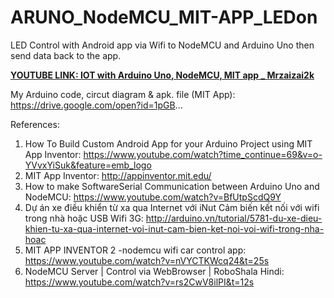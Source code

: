 # ARUNO_NodeMCU_MIT-APP_LEDon
LED Control with Android app via Wifi to NodeMCU and Arduino Uno then send data back to the app.

[**YOUTUBE LINK: IOT with Arduino Uno, NodeMCU, MIT app _ Mrzaizai2k**](https://www.youtube.com/watch?v=3IDCPlOG418&list=PLwPBf6q2CQ-btTIgsZXhBJY6vKkSxBtxv&index=2)

My Arduino code, circut diagram & apk. file (MIT App): https://drive.google.com/open?id=1pGB...

References:
1. How To Build Custom Android App for your Arduino Project using MIT App Inventor: https://www.youtube.com/watch?time_continue=69&v=o-YVvxYiSuk&feature=emb_logo
2. MIT App Inventor: http://appinventor.mit.edu/
3. How to make SoftwareSerial Communication between Arduino Uno and NodeMCU: https://www.youtube.com/watch?v=BfUtpScdQ9Y
4. Dự án xe điều khiển từ xa qua Internet với iNut Cảm biến kết nối với wifi trong nhà hoặc USB Wifi 3G: http://arduino.vn/tutorial/5781-du-xe-dieu-khien-tu-xa-qua-internet-voi-inut-cam-bien-ket-noi-voi-wifi-trong-nha-hoac
5. MIT APP INVENTOR 2 -nodemcu wifi car control app: https://www.youtube.com/watch?v=nVYCTKWcq24&t=25s
6. NodeMCU Server | Control via WebBrowser | RoboShala Hindi: https://www.youtube.com/watch?v=rs2CwV8ilPI&t=12s
